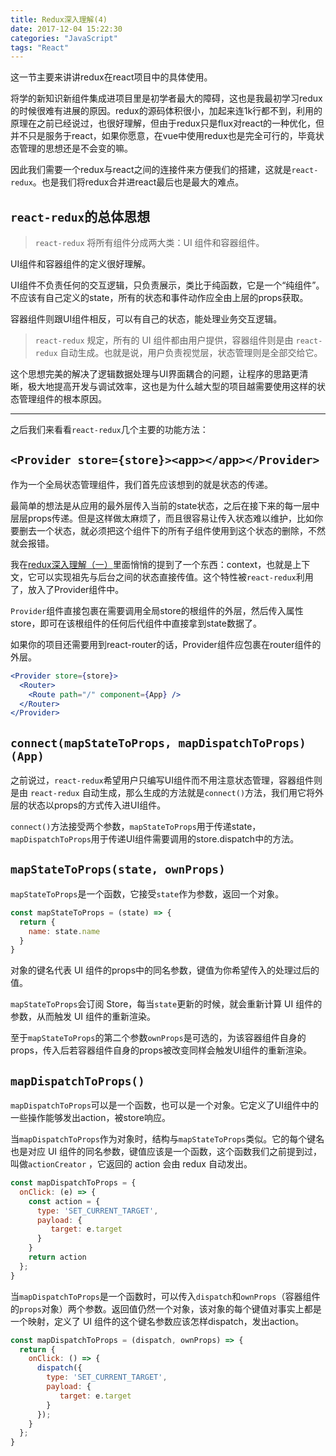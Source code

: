 ```yaml
---
title: Redux深入理解(4)
date: 2017-12-04 15:22:30
categories: "JavaScript"
tags: "React"
---
```


这一节主要来讲讲redux在react项目中的具体使用。

将学的新知识新组件集成进项目里是初学者最大的障碍，这也是我最初学习redux的时候很难有进展的原因。redux的源码体积很小，加起来连1k行都不到，利用的原理在之前已经说过，也很好理解，但由于redux只是flux对react的一种优化，但并不只是服务于react，如果你愿意，在vue中使用redux也是完全可行的，毕竟状态管理的思想还是不会变的嘛。

因此我们需要一个redux与react之间的连接件来方便我们的搭建，这就是`react-redux`。也是我们将redux合并进react最后也是最大的难点。

## `react-redux`的总体思想

> `react-redux` 将所有组件分成两大类：UI 组件和容器组件。

UI组件和容器组件的定义很好理解。

UI组件不负责任何的交互逻辑，只负责展示，类比于纯函数，它是一个“纯组件”。不应该有自己定义的state，所有的状态和事件动作应全由上层的props获取。

容器组件则跟UI组件相反，可以有自己的状态，能处理业务交互逻辑。

> `react-redux` 规定，所有的 UI 组件都由用户提供，容器组件则是由 `react-redux` 自动生成。也就是说，用户负责视觉层，状态管理则是全部交给它。

这个思想完美的解决了逻辑数据处理与UI界面耦合的问题，让程序的思路更清晰，极大地提高开发与调试效率，这也是为什么越大型的项目越需要使用这样的状态管理组件的根本原因。

------

之后我们来看看`react-redux`几个主要的功能方法：

## `<Provider store={store}><app></app></Provider>`

作为一个全局状态管理组件，我们首先应该想到的就是状态的传递。

最简单的想法是从应用的最外层传入当前的state状态，之后在接下来的每一层中层层props传递。但是这样做太麻烦了，而且很容易让传入状态难以维护，比如你要删去一个状态，就必须把这个组件下的所有子组件使用到这个状态的删除，不然就会报错。

我在[redux深入理解（一）](http://kelekexiao.cn/2017/11/30/redux%E6%B7%B1%E5%85%A5%E7%90%86%E8%A7%A3%EF%BC%88%E4%B8%80%EF%BC%89/)里面悄悄的提到了一个东西：context，也就是上下文，它可以实现祖先与后台之间的状态直接传值。这个特性被`react-redux`利用了，放入了Provider组件中。

`Provider`组件直接包裹在需要调用全局store的根组件的外层，然后传入属性store，即可在该根组件的任何后代组件中直接拿到state数据了。

如果你的项目还需要用到react-router的话，Provider组件应包裹在router组件的外层。

```jsx
<Provider store={store}>
  <Router>
    <Route path="/" component={App} />
  </Router>
</Provider>
```

## `connect(mapStateToProps, mapDispatchToProps)(App)`

之前说过，`react-redux`希望用户只编写UI组件而不用注意状态管理，容器组件则是由 `react-redux` 自动生成，那么生成的方法就是`connect()`方法，我们用它将外层的状态以props的方式传入进UI组件。

`connect()`方法接受两个参数，`mapStateToProps`用于传递state，`mapDispatchToProps`用于传递UI组件需要调用的store.dispatch中的方法。

## `mapStateToProps(state, ownProps)`

`mapStateToProps`是一个函数，它接受`state`作为参数，返回一个对象。

```js
const mapStateToProps = (state) => {
  return {
    name: state.name
  }
}
```

对象的键名代表 UI 组件的props中的同名参数，键值为你希望传入的处理过后的值。

`mapStateToProps`会订阅 Store，每当`state`更新的时候，就会重新计算 UI 组件的参数，从而触发 UI 组件的重新渲染。

至于`mapStateToProps`的第二个参数`ownProps`是可选的，为该容器组件自身的props，传入后若容器组件自身的props被改变同样会触发UI组件的重新渲染。

## `mapDispatchToProps()`

`mapDispatchToProps`可以是一个函数，也可以是一个对象。它定义了UI组件中的一些操作能够发出action，被store响应。

当`mapDispatchToProps`作为对象时，结构与`mapStateToProps`类似。它的每个键名也是对应 UI 组件的同名参数，键值应该是一个函数，这个函数我们之前提到过，叫做`actionCreator` ，它返回的 action 会由 redux 自动发出。

```jsx
const mapDispatchToProps = {
  onClick: (e) => {
    const action = {
      type: 'SET_CURRENT_TARGET',
      payload: {
         target: e.target
      }
    }
    return action
  };
}
```

当`mapDispatchToProps`是一个函数时，可以传入`dispatch`和`ownProps`（容器组件的`props`对象）两个参数。返回值仍然一个对象，该对象的每个键值对事实上都是一个映射，定义了 UI 组件的这个键名参数应该怎样dispatch，发出action。

```jsx
const mapDispatchToProps = (dispatch, ownProps) => {
  return {
    onClick: () => {
      dispatch({
        type: 'SET_CURRENT_TARGET',
        payload: {
           target: e.target
        }
      });
    }
  };
}
```
